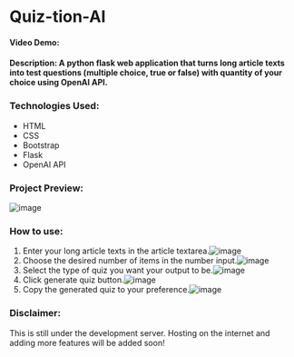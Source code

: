 # Quiz-tion-AI

#### Video Demo:

#### Description: A python flask web application that turns long article texts into test questions (multiple choice, true or false) with quantity of your choice using OpenAI API.

### Technologies Used:
- HTML
- CSS
- Bootstrap
- Flask
- OpenAI API

### Project Preview:
![image](https://user-images.githubusercontent.com/88656474/233829193-013240ed-b347-4bcb-88a6-7d74a0d1564a.png)

### How to use:
1. Enter your long article texts in the article textarea.![image](https://user-images.githubusercontent.com/88656474/233829346-0000a2a8-c871-43f6-90ef-c5196f30f3bd.png)
2. Choose the desired number of items in the number input.![image](https://user-images.githubusercontent.com/88656474/233829364-848bae02-ad8f-4036-9b89-f391d585996c.png)
3. Select the type of quiz you want your output to be.![image](https://user-images.githubusercontent.com/88656474/233829382-8127599f-4a4f-45a4-a236-25d581263586.png)
4. Click generate quiz button.![image](https://user-images.githubusercontent.com/88656474/233829395-8b498bde-ab7d-4d1e-9fd3-ccf1bd1953e9.png)
5. Copy the generated quiz to your preference.![image](https://user-images.githubusercontent.com/88656474/233829424-33b1abd5-6d5c-42d4-8eac-99f2b9461fd0.png)

### Disclaimer:
This is still under the development server. Hosting on the internet and adding more features will be added soon!
